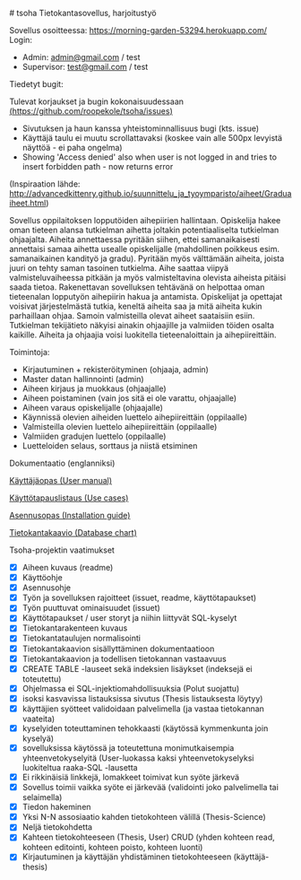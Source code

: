 ﻿﻿﻿# tsoha
Tietokantasovellus, harjoitustyö

Sovellus osoitteessa: https://morning-garden-53294.herokuapp.com/ 
Login:
- Admin: admin@gmail.com / test
- Supervisor: test@gmail.com / test

Tiedetyt bugit:

Tulevat korjaukset ja bugin kokonaisuudessaan [(https://github.com/roopekole/tsoha/issues)](https://github.com/roopekole/tsoha/issues) 
- Sivutuksen ja haun kanssa yhteistominnallisuus bugi (kts. issue)
- Käyttäjä taulu ei muutu scrollattavaksi (koskee vain alle 500px levyistä näyttöä - ei paha ongelma)
- Showing 'Access denied' also when user is not logged in and tries to insert forbidden path - now returns error

(Inspiraation lähde: http://advancedkittenry.github.io/suunnittelu_ja_tyoymparisto/aiheet/Graduaiheet.html)

Sovellus oppilaitoksen lopputöiden aihepiirien hallintaan. Opiskelija hakee oman tieteen alansa tutkielman aihetta joltakin potentiaaliselta tutkielman ohjaajalta. Aiheita annettaessa pyritään siihen, ettei samanaikaisesti annettaisi samaa aihetta usealle opiskelijalle (mahdollinen poikkeus esim. samanaikainen kandityö ja gradu). Pyritään myös välttämään aiheita, joista juuri on tehty saman tasoinen tutkielma. Aihe saattaa viipyä valmisteluvaiheessa pitkään ja myös valmisteltavina olevista aiheista pitäisi saada tietoa. Rakenettavan sovelluksen tehtävänä on helpottaa oman tieteenalan lopputyön aihepiirin hakua ja antamista. Opiskelijat ja opettajat voisivat järjestelmästä tutkia, keneltä aiheita saa ja mitä aiheita kukin parhaillaan ohjaa. Samoin valmisteilla olevat aiheet saataisiin esiin. Tutkielman tekijätieto näkyisi ainakin ohjaajille ja valmiiden töiden osalta kaikille. Aiheita ja ohjaajia voisi luokitella tieteenaloittain ja aihepiireittäin.

Toimintoja:

- Kirjautuminen + rekisteröityminen (ohjaaja, admin)
- Master datan hallinnointi (admin)
- Aiheen kirjaus ja muokkaus (ohjaajalle)
- Aiheen poistaminen (vain jos sitä ei ole varattu, ohjaajalle)
- Aiheen varaus opiskelijalle (ohjaajalle)
- Käynnissä olevien aiheiden luettelo aihepiireittäin (oppilaalle)
- Valmisteilla olevien luettelo aihepiireittäin (oppilaalle)
- Valmiiden gradujen luettelo (oppilaalle)
- Luetteloiden selaus, sorttaus ja niistä etsiminen

Dokumentaatio (englanniksi)

[Käyttäjäopas (User manual)](https://github.com/roopekole/tsoha/blob/master/documentation/user_manual.md)

[Käyttötapauslistaus (Use cases)](https://github.com/roopekole/tsoha/blob/master/documentation/usecases.md)

[Asennusopas (Installation guide)](https://github.com/roopekole/tsoha/blob/master/documentation/installation_guide.md)

[Tietokantakaavio (Database chart)](https://github.com/roopekole/tsoha/blob/master/documentation/database_chart.txt)

Tsoha-projektin vaatimukset

- [x] Aiheen kuvaus (readme)
- [x] Käyttöohje
- [x] Asennusohje
- [x] Työn ja sovelluksen rajoitteet (issuet, readme, käyttötapaukset)
- [x] Työn puuttuvat ominaisuudet (issuet)
- [x] Käyttötapaukset / user storyt ja niihin liittyvät SQL-kyselyt
- [x] Tietokantarakenteen kuvaus
- [x] Tietokantataulujen normalisointi 
- [x] Tietokantakaavion sisällyttäminen dokumentaatioon
- [x] Tietokantakaavion ja todellisen tietokannan vastaavuus
- [x] CREATE TABLE -lauseet sekä indeksien lisäykset (indeksejä ei toteutettu)
- [x] Ohjelmassa ei SQL-injektiomahdollisuuksia (Polut suojattu)
- [x] isoksi kasvavissa listauksissa sivutus (Thesis listauksesta löytyy)
- [x] käyttäjien syötteet validoidaan palvelimella (ja vastaa tietokannan vaateita)
- [x] kyselyiden toteuttaminen tehokkaasti (käytössä kymmenkunta join kyselyä)
- [x] sovelluksissa käytössä ja toteutettuna monimutkaisempia yhteenvetokyselyitä (User-luokassa kaksi yhteenvetokyselyksi luokiteltua raaka-SQL -lausetta
- [x] Ei rikkinäisiä linkkejä, lomakkeet toimivat kun syöte järkevä
- [x] Sovellus toimii vaikka syöte ei järkevää (validointi joko palvelimella tai selaimella)
- [x] Tiedon hakeminen
- [x] Yksi N-N assosiaatio kahden tietokohteen välillä (Thesis-Science)
- [x] Neljä tietokohdetta
- [x] Kahteen tietokohteeseen (Thesis, User) CRUD (yhden kohteen read, kohteen editointi, kohteen poisto, kohteen luonti)
- [x] Kirjautuminen ja käyttäjän yhdistäminen tietokohteeseen (käyttäjä-thesis)